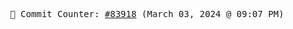 <p align="center">
    <samp>
        📮 Commit Counter: <a href="https://github.com/Javascript-void0/Javascript-void0/commits/main">#83918</a> (March 03, 2024 @ 09:07 PM)
    </samp>
</p>